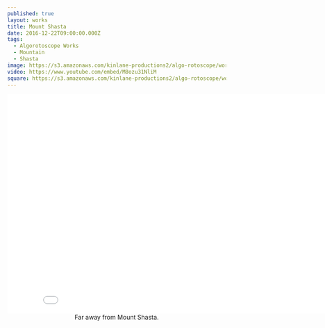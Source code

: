 ```yaml
---
published: true
layout: works
title: Mount Shasta
date: 2016-12-22T09:00:00.000Z
tags:
  - Algorotoscope Works
  - Mountain
  - Shasta
image: https://s3.amazonaws.com/kinlane-productions2/algo-rotoscope/working/mount-shasta.png
video: https://www.youtube.com/embed/M8ozu31NliM
square: https://s3.amazonaws.com/kinlane-productions2/algo-rotoscope/working/mount-shasta-square.png
---
```

<center><iframe width="853" height="505" src="{{ page.video }}" frameborder="0" allowfullscreen></iframe></center>
<center>Far away from Mount Shasta.</center>
